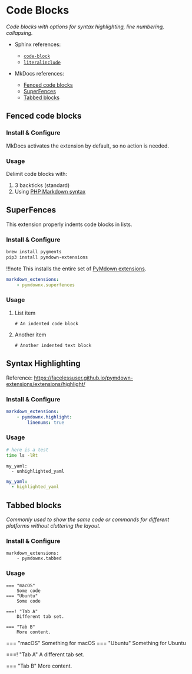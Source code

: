 # Code Blocks

*Code blocks with options for syntax highlighting, line numbering, collapsing.*

- Sphinx references:
    - [`code-block`](https://www.sphinx-doc.org/en/master/usage/restructuredtext/directives.html#directive-code-block)
    - [`literalinclude`](https://www.sphinx-doc.org/en/master/usage/restructuredtext/directives.html#directive-literalinclude)

- MkDocs references:
    - [Fenced code blocks](https://python-markdown.github.io/extensions/fenced_code_blocks/)
    - [SuperFences](https://facelessuser.github.io/pymdown-extensions/extensions/superfences/)
    - [Tabbed blocks](https://facelessuser.github.io/pymdown-extensions/extensions/tabbed/)

## Fenced code blocks

### Install & Configure

MkDocs activates the extension by default, so no action is needed.

### Usage

Delimit code blocks with:

1. 3 backticks (standard)
2. Using [PHP Markdown syntax](https://michelf.ca/projects/php-markdown/extra/#fenced-code-blocks)

## SuperFences

This extension properly indents code blocks in lists.

### Install & Configure

```bash
brew install pygments
pip3 install pymdown-extensions
```

!!!note
   This installs the entire set of [PyMdown extensions](https://facelessuser.github.io/pymdown-extensions/).

```yaml
markdown_extensions:
    - pymdownx.superfences
```

### Usage

1. List item

    ```text
    # An indented code block
    ```
   
2. Another item

    ```text
    # Another indented text block
    ```

## Syntax Highlighting

Reference: <https://facelessuser.github.io/pymdown-extensions/extensions/highlight/>

### Install & Configure

```yaml
markdown_extensions:
    - pymdownx.highlight:
        linenums: true
```

### Usage

```bash
# here is a test
time ls -lRt
```

```
my_yaml:
  - unhighlighted_yaml
```

```yaml
my_yaml:
  - highlighted_yaml
```

## Tabbed blocks

*Commonly used to show the same code or commands for different platforms
without cluttering the layout.*

### Install & Configure

```
markdown_extensions:
    - pymdownx.tabbed
```

### Usage

```
=== "macOS"
    Some code
=== "Ubuntu"
    Some code

===! "Tab A"
    Different tab set.

=== "Tab B"
    More content.
```

=== "macOS"
    Something for macOS
=== "Ubuntu"
    Something for Ubuntu

===! "Tab A"
    A different tab set.

=== "Tab B"
    More content.
